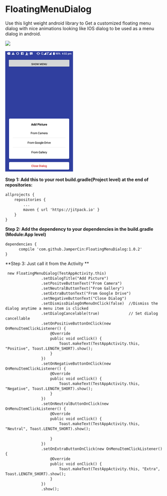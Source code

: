# FloatingMenuDialog
Use this light weight android library to Get a customized floating menu dialog with nice animations looking like IOS dialog to be used as a menu dialog in android.

[![](https://www.jitpack.io/v/JamperCin/FloatingMenuDialog.svg)](https://www.jitpack.io/#JamperCin/FloatingMenuDialog)

![alt text](https://github.com/JamperCin/FloatingMenuDialog/blob/master/sample.png)

**Step 1: Add this to your root build.gradle(Project level) at the end of repositories:**

	allprojects {
		repositories {
			...
			maven { url 'https://jitpack.io' }
		}
	}
  
  **Step 2: Add the dependency to your dependencies in the build.gradle (Module:App level)**

	dependencies {
	      compile 'com.github.JamperCin:FloatingMenuDialog:1.0.2'
	}
  
 

**Step 3: Just call it from the Activity **
```
 new FloatingMenuDialog(TestAppActivity.this)
                .setDialogTitle("Add Picture")
                .setPositveButtonText("From Camera")
                .setNeutralButtonText("From Gallery")
                .setExtraButtonText("From Google Drive")
                .setNegativeButtonText("Close Dialog")
                .setDismissDialogOnMenuOnClick(false)  //Dismiss the dialog anytime a menu item is clicked
                .setDialogCancelable(true)             // Set dialog cancellable
                .setOnPositiveButtonOnClick(new OnMenuItemClickListener() {
                    @Override
                    public void onClick() {
                        Toast.makeText(TestAppActivity.this, "Positive", Toast.LENGTH_SHORT).show();
                    }
                })
                .setOnNegativeButtonOnClick(new OnMenuItemClickListener() {
                    @Override
                    public void onClick() {
                        Toast.makeText(TestAppActivity.this, "Negative", Toast.LENGTH_SHORT).show();
                    }
                })
                .setOnNeutralButtonOnClick(new OnMenuItemClickListener() {
                    @Override
                    public void onClick() {
                        Toast.makeText(TestAppActivity.this, "Neutral", Toast.LENGTH_SHORT).show();

                    }
                })
                .setOnExtraButtonOnClick(new OnMenuItemClickListener() {
                    @Override
                    public void onClick() {
                        Toast.makeText(TestAppActivity.this, "Extra", Toast.LENGTH_SHORT).show();
                    }
                })
                .show();
```
